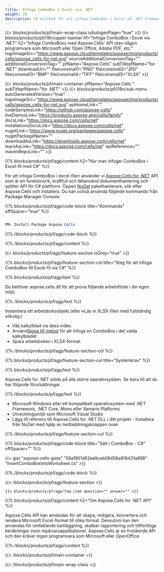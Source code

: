 ```yaml
---
title:  Infoga ComboBox i Excel via .NET
weight: 20
description: C# källkod för att infoga ComboBox i Excel på .NET Framework, .NET Core, Mono eller Xamarin Platforms.
---
```

{{< blocks/products/pf/main-wrap-class isAutogenPage="true" >}}
{{< blocks/products/pf/i18n/upper-banner h1="Infoga ComboBox i Excel via .NET" h2="Infoga ComboBoxs med Aspose.Cells\' API utan någon programvara som Microsoft eller Open Office, Adobe PDF, etc." logoImageSrc="https://www.aspose.cloud/templates/aspose/img/products/cells/aspose_cells-for-net.svg" sourceAdditionalConversionTag="" additionalConversionTag="" pfName="Aspose.Cells" subTitlepfName="for .NET" downloadUrl="" fileiconsmall1="PNG" fileiconsmall2="JPG" fileiconsmall3="BMP" fileiconsmall4="TIFF" fileiconsmall5="XLSX" >}}

{{< blocks/products/pf/main-container pfName="Aspose.Cells " subTitlepfName="for .NET" >}}
{{< blocks/products/pf/i18n/sub-menu autoGeneratedVersion="true" logoImageSrc="https://www.aspose.cloud/templates/aspose/img/products/cells/aspose_cells-for-net.svg" apiHomeLink="" codeSamplesLink="https://github.com/aspose-cells" liveDemosLink="https://products.aspose.app/cells/family" docsLink="https://docs.aspose.com/cells/net" installationsDocsLink="https://docs.aspose.com/cells/net" nugetLink="https://www.nuget.org/packages/aspose.cells" nugetPackageName="" downloadAsLink="https://downloads.aspose.com/cells/net" learnAsLink="https://docs.aspose.com/cells/net" apiReference="" mavenRepoLink="" >}}

{{% blocks/products/pf/agp/content h2="Hur man infogar ComboBox i Excel-fil med C#" %}}

 För att infoga ComboBox i excel-filen använder vi
 [Aspose.Cells for .NET](https://products.aspose.com/cells/net) 
 API som är en funktionsrik, kraftfull och lättanvänd dokumenthantering och splitter API för C# plattform. Öppen
 [NuGet](https://www.nuget.org/packages/aspose.cells) 
 pakethanterare, sök efter
 Aspose.Cells 
 och installera. Du kan också använda följande kommando från Package Manager Console.

{{% blocks/products/pf/agp/code-block title="Kommando" offSpacer="true" %}}

```cs

PM> Install-Package Aspose.Cells

```

{{% /blocks/products/pf/agp/code-block %}}

{{% /blocks/products/pf/agp/content %}}

{{< blocks/products/pf/agp/feature-section isGrey="true" >}}

{{% blocks/products/pf/agp/feature-section-col title="Steg för att infoga ComboBox till Excel-fil via C#" %}}

{{% blocks/products/pf/agp/text %}}

Du behöver aspose.cells.dll för att prova följande arbetsflöde i din egen miljö.

{{% /blocks/products/pf/agp/text %}}

Instantiera ett arbetsboksobjekt.(eller->Läs in XLSX-filen med fullständig sökväg.)
+ Välj kalkylblad via dess index.
 + Använd[lägga till metod](https://reference.aspose.com/cells/net/aspose.cells.drawing/shapecollection/methods/addcombobox) för att infoga en ComboBox i det valda kalkylbladet
+ Spara arbetsboken i XLSX-format.

{{% /blocks/products/pf/agp/feature-section-col %}}

{{% blocks/products/pf/agp/feature-section-col title="Systemkrav" %}}

{{% blocks/products/pf/agp/text %}}

 Aspose.Cells for .NET stöds på alla större operativsystem. Se bara till att du har följande förutsättningar.

{{% /blocks/products/pf/agp/text %}}

-  Microsoft Windows eller ett kompatibelt operativsystem med .NET Framework, .NET Core, Mono eller Xamarin Platforms
-  Utvecklingsmiljö som Microsoft Visual Studio
-  Lägg till referens till Aspose.Cells for .NET DLL i ditt projekt - Installera från NuGet med hjälp av nedladdningsknappen ovan

{{% /blocks/products/pf/agp/feature-section-col %}}

{{% blocks/products/pf/agp/code-block title="Sätt i ComboBox - C#" offSpacer="" %}}

{{< gist "aspose-cells-gists" "59a1901d62ea9ceb08456a818431a898" "InsertComboBoxIntoWorksheet.cs" >}}

{{% /blocks/products/pf/agp/code-block %}}

{{< /blocks/products/pf/agp/feature-section >}}

    {{< blocks/products/pf/agp/faq-item question="" answer="" >}}
 

<!-- aboutfile Starts -->

{{% blocks/products/pf/agp/content h2="Om Aspose.Cells for .NET API" %}}

 Aspose.Cells API kan användas för att skapa, redigera, konvertera och rendera Microsoft Excel-format till olika format. Dessutom kan den användas för omfattande kartläggning, skalbar rapportering och tillförlitliga beräkningar inom mjukvaruapplikationer. Aspose.Cells är en fristående API och den kräver ingen programvara som Microsoft eller OpenOffice.

{{% /blocks/products/pf/agp/content %}}



<!-- aboutfile Ends -->
<!--
{{< blocks/products/pf/agp/other-supported-section title="Other Supported Splitting Formats" subTitle="Using C#, One can also split large file into chunks of many other file formats including." >}}

{{< blocks/products/pf/agp/other-supported-section-item href="https://products.aspose.com/cells/net/splitter/ods/" name="ODS" description="OpenDocument Spreadsheet File" >}}
{{< blocks/products/pf/agp/other-supported-section-item href="https://products.aspose.com/cells/net/splitter/xls/" name="XLS" description="Excel Binary Format" >}}
{{< blocks/products/pf/agp/other-supported-section-item href="https://products.aspose.com/cells/net/splitter/xlsb/" name="XLSB" description="Binary Excel Workbook File" >}}
{{< blocks/products/pf/agp/other-supported-section-item href="https://products.aspose.com/cells/net/splitter/xlsm/" name="XLSM" description="Spreadsheet File" >}}

{{< /blocks/products/pf/agp/other-supported-section >}}

-->

{{< /blocks/products/pf/main-container >}}
    
{{< /blocks/products/pf/main-wrap-class >}}
